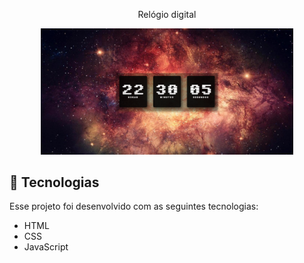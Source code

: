<p align="center">
Relógio digital
</p>

<p align="center">
  <img alt="Preview do projeto desenvolvido." src=".github/preview.png" width="80%" 
</p>

## 🚀 Tecnologias

Esse projeto foi desenvolvido com as seguintes tecnologias:

- HTML
- CSS
- JavaScript